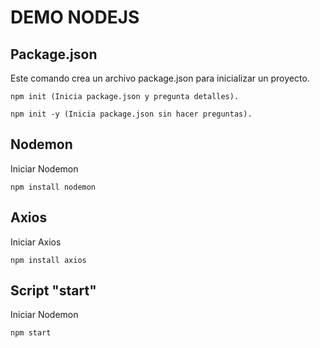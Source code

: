 # DEMO NODEJS

## Package.json
Este comando crea un archivo package.json para inicializar un proyecto.

    npm init (Inicia package.json y pregunta detalles).

    npm init -y (Inicia package.json sin hacer preguntas).  


## Nodemon

Iniciar Nodemon  

    npm install nodemon

## Axios

Iniciar Axios  

    npm install axios

## Script "start"

Iniciar Nodemon

    npm start